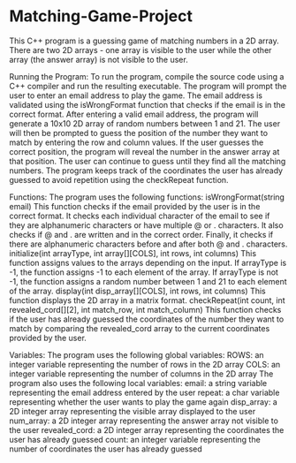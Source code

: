 # Matching-Game-Project
This C++ program is a guessing game of matching numbers in a 2D array. There are two 2D arrays - one array is visible to the user while the other array (the answer array) is not visible to the user.

Running the Program: 
To run the program, compile the source code using a C++ compiler and run the resulting executable. The program will prompt the user to enter an email address to play the game. The email address is validated using the isWrongFormat function that checks if the email is in the correct format.
After entering a valid email address, the program will generate a 10x10 2D array of random numbers between 1 and 21. The user will then be prompted to guess the position of the number they want to match by entering the row and column values. If the user guesses the correct position, the program will reveal the number in the answer array at that position. The user can continue to guess until they find all the matching numbers.
The program keeps track of the coordinates the user has already guessed to avoid repetition using the checkRepeat function.

Functions:
The program uses the following functions:
isWrongFormat(string email)
This function checks if the email provided by the user is in the correct format. It checks each individual character of the email to see if they are alphanumeric characters or have multiple @ or . characters. It also checks if @ and . are written and in the correct order. Finally, it checks if there are alphanumeric characters before and after both @ and . characters.
initialize(int arrayType, int array[][COLS], int rows, int columns)
This function assigns values to the arrays depending on the input. If arrayType is -1, the function assigns -1 to each element of the array. If arrayType is not -1, the function assigns a random number between 1 and 21 to each element of the array.
display(int disp_array[][COLS], int rows, int columns)
This function displays the 2D array in a matrix format.
checkRepeat(int count, int revealed_cord[][2], int match_row, int match_column)
This function checks if the user has already guessed the coordinates of the number they want to match by comparing the revealed_cord array to the current coordinates provided by the user.

Variables: 
The program uses the following global variables:
ROWS: an integer variable representing the number of rows in the 2D array
COLS: an integer variable representing the number of columns in the 2D array
The program also uses the following local variables:
email: a string variable representing the email address entered by the user
repeat: a char variable representing whether the user wants to play the game again
disp_array: a 2D integer array representing the visible array displayed to the user
num_array: a 2D integer array representing the answer array not visible to the user
revealed_cord: a 2D integer array representing the coordinates the user has already guessed
count: an integer variable representing the number of coordinates the user has already guessed
